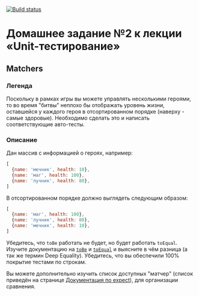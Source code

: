 [![Build status](https://ci.appveyor.com/api/projects/status/oxm73h5ekdmt31jn?svg=true)](https://ci.appveyor.com/project/Lizaveta04/matchers)
# Домашнее задание №2 к лекции «Unit-тестирование»

## Matchers

### Легенда

Поскольку в рамках игры вы можете управлять несколькими героями, то во время "битвы" неплохо бы отображать уровень жизни, оставшейся у каждого героя в отсортированном порядке (наверху - самые здоровые). Необходимо сделать это и написать соответствующие авто-тесты.

### Описание

Дан массив с информацией о героях, например:
```javascript
[
  {name: 'мечник', health: 10},
  {name: 'маг', health: 100},
  {name: 'лучник', health: 80},
]
```
В отсортированном порядке должно выглядеть следующим образом:
```javascript
[
  {name: 'маг', health: 100},
  {name: 'лучник', health: 80},
  {name: 'мечник', health: 10},
]
```

Убедитесь, что `toBe` работать не будет, но будет работать `toEqual`. Изучите документацию на [`toBe`](https://jestjs.io/docs/en/expect#tobevalue) и [`toEqual`](https://jestjs.io/docs/en/expect#toequalvalue) и выясните в чём разница (а так же термин Deep Equality). Убедитесь, что вы обеспечили 100% покрытие тестами по строкам.

Вы можете дополнительно изучить список доступных "матчер" (список приведён на странице [Документация по expect](https://jestjs.io/docs/ru/expect)), для организации сравнения.
